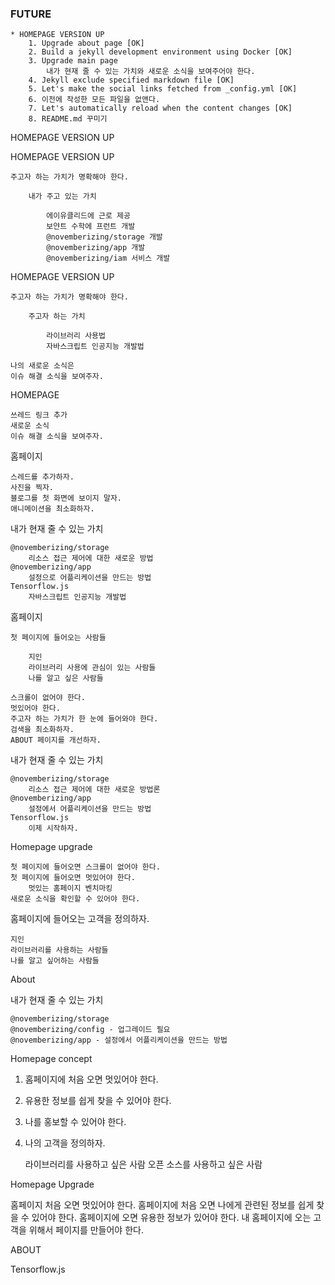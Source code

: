 ### FUTURE
    * HOMEPAGE VERSION UP
        1. Upgrade about page [OK]
        2. Build a jekyll development environment using Docker [OK]
        3. Upgrade main page
            내가 현재 줄 수 있는 가치와 새로운 소식을 보여주어야 한다.
        4. Jekyll exclude specified markdown file [OK]
        5. Let's make the social links fetched from _config.yml [OK]
        6. 이전에 작성한 모든 파일을 없앤다.
        7. Let's automatically reload when the content changes [OK]
		8. README.md 꾸미기

            
HOMEPAGE VERSION UP

	

HOMEPAGE VERSION UP

	주고자 하는 가치가 명확해야 한다.

		내가 주고 있는 가치

			에이유클리드에 근로 제공
			보얀트 수학에 프런트 개발
			@novemberizing/storage 개발
			@novemberizing/app 개발
			@novemberizing/iam 서비스 개발

HOMEPAGE VERSION UP

	주고자 하는 가치가 명확해야 한다.

		주고자 하는 가치

			라이브러리 사용법
			자바스크립트 인공지능 개발법

	나의 새로운 소식은
	이슈 해결 소식을 보여주자.
		

HOMEPAGE

	쓰레드 링크 추가
	새로운 소식
	이슈 해결 소식을 보여주자.

홈페이지

	스레드를 추가하자.
	사진을 찍자.
	블로그를 첫 화면에 보이지 말자.
	애니메이션을 최소화하자.

내가 현재 줄 수 있는 가치

	@novemberizing/storage
		리소스 접근 제어에 대한 새로운 방법
	@novemberizing/app
		설정으로 어플리케이션을 만드는 방법
	Tensorflow.js
		자바스크립트 인공지능 개발법

홈페이지

	첫 페이지에 들어오는 사람들

		지인
		라이브러리 사용에 관심이 있는 사람들
		나를 알고 싶은 사람들

	스크롤이 없어야 한다.
	멋있어야 한다.
	주고자 하는 가치가 한 눈에 들어와야 한다.
	검색을 최소화하자.
	ABOUT 페이지를 개선하자.

내가 현재 줄 수 있는 가치

	@novemberizing/storage
		리소스 접근 제어에 대한 새로운 방법론
	@novemberizing/app
		설정에서 어플리케이션을 만드는 방법
	Tensorflow.js
		이제 시작하자.

Homepage upgrade

	첫 페이지에 들어오면 스크롤이 없어야 한다.
	첫 페이지에 들어오면 멋있어야 한다.
		멋있는 홈페이지 벤치마킹
	새로운 소식을 확인할 수 있어야 한다.

홈페이지에 들어오는 고객을 정의하자.

	지인
	라이브러리를 사용하는 사람들
	나를 알고 싶어하는 사람들

About

내가 현재 줄 수 있는 가치

	@novemberizing/storage
	@novemberizing/config - 업그레이드 필요
	@novemberizing/app - 설정에서 어플리케이션을 만드는 방법

Homepage concept

1. 홈페이지에 처음 오면 멋있어야 한다.
2. 유용한 정보를 쉽게 찾을 수 있어야 한다.
3. 나를 홍보할 수 있어야 한다.
4. 나의 고객을 정의하자.

	라이브러리를 사용하고 싶은 사람
	오픈 소스를 사용하고 싶은 사람


Homepage Upgrade

홈페이지 처음 오면 멋있어야 한다.
홈페이지에 처음 오면 나에게 관련된 정보를 쉽게 찾을 수 있어야 한다.
홈페이지에 오면 유용한 정보가 있어야 한다.
내 홈페이지에 오는 고객을 위해서 페이지를 만들어야 한다.

ABOUT 

Tensorflow.js
